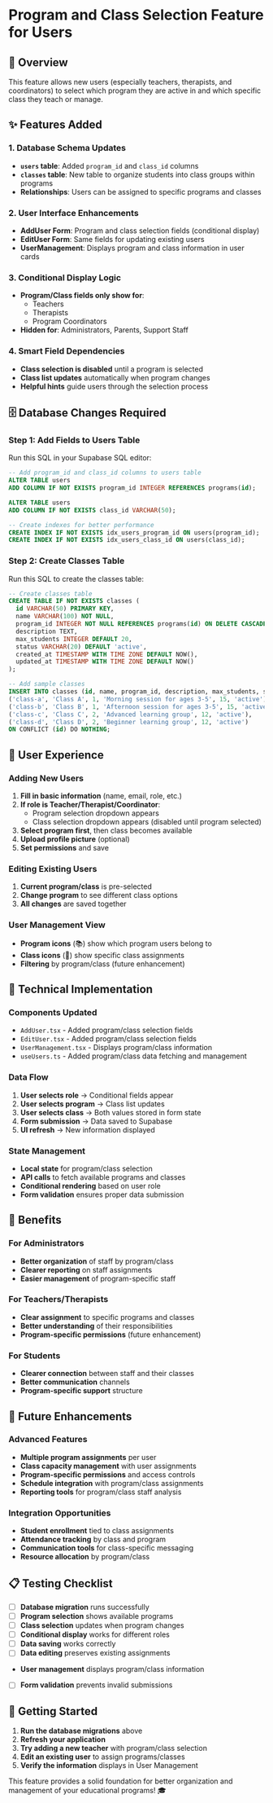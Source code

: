 # Program and Class Selection Feature for Users

## 🎯 **Overview**

This feature allows new users (especially teachers, therapists, and coordinators) to select which program they are active in and which specific class they teach or manage.

## ✨ **Features Added**

### **1. Database Schema Updates**
- **`users` table**: Added `program_id` and `class_id` columns
- **`classes` table**: New table to organize students into class groups within programs
- **Relationships**: Users can be assigned to specific programs and classes

### **2. User Interface Enhancements**
- **AddUser Form**: Program and class selection fields (conditional display)
- **EditUser Form**: Same fields for updating existing users
- **UserManagement**: Displays program and class information in user cards

### **3. Conditional Display Logic**
- **Program/Class fields only show for**:
  - Teachers
  - Therapists  
  - Program Coordinators
- **Hidden for**: Administrators, Parents, Support Staff

### **4. Smart Field Dependencies**
- **Class selection is disabled** until a program is selected
- **Class list updates** automatically when program changes
- **Helpful hints** guide users through the selection process

## 🗄️ **Database Changes Required**

### **Step 1: Add Fields to Users Table**
Run this SQL in your Supabase SQL editor:

```sql
-- Add program_id and class_id columns to users table
ALTER TABLE users 
ADD COLUMN IF NOT EXISTS program_id INTEGER REFERENCES programs(id);

ALTER TABLE users 
ADD COLUMN IF NOT EXISTS class_id VARCHAR(50);

-- Create indexes for better performance
CREATE INDEX IF NOT EXISTS idx_users_program_id ON users(program_id);
CREATE INDEX IF NOT EXISTS idx_users_class_id ON users(class_id);
```

### **Step 2: Create Classes Table**
Run this SQL to create the classes table:

```sql
-- Create classes table
CREATE TABLE IF NOT EXISTS classes (
  id VARCHAR(50) PRIMARY KEY,
  name VARCHAR(100) NOT NULL,
  program_id INTEGER NOT NULL REFERENCES programs(id) ON DELETE CASCADE,
  description TEXT,
  max_students INTEGER DEFAULT 20,
  status VARCHAR(20) DEFAULT 'active',
  created_at TIMESTAMP WITH TIME ZONE DEFAULT NOW(),
  updated_at TIMESTAMP WITH TIME ZONE DEFAULT NOW()
);

-- Add sample classes
INSERT INTO classes (id, name, program_id, description, max_students, status) VALUES
('class-a', 'Class A', 1, 'Morning session for ages 3-5', 15, 'active'),
('class-b', 'Class B', 1, 'Afternoon session for ages 3-5', 15, 'active'),
('class-c', 'Class C', 2, 'Advanced learning group', 12, 'active'),
('class-d', 'Class D', 2, 'Beginner learning group', 12, 'active')
ON CONFLICT (id) DO NOTHING;
```

## 🎨 **User Experience**

### **Adding New Users**
1. **Fill in basic information** (name, email, role, etc.)
2. **If role is Teacher/Therapist/Coordinator**:
   - Program selection dropdown appears
   - Class selection dropdown appears (disabled until program selected)
3. **Select program first**, then class becomes available
4. **Upload profile picture** (optional)
5. **Set permissions** and save

### **Editing Existing Users**
1. **Current program/class** is pre-selected
2. **Change program** to see different class options
3. **All changes** are saved together

### **User Management View**
- **Program icons** (📚) show which program users belong to
- **Class icons** (👥) show specific class assignments
- **Filtering** by program/class (future enhancement)

## 🔧 **Technical Implementation**

### **Components Updated**
- `AddUser.tsx` - Added program/class selection fields
- `EditUser.tsx` - Added program/class selection fields  
- `UserManagement.tsx` - Displays program/class information
- `useUsers.ts` - Added program/class data fetching and management

### **Data Flow**
1. **User selects role** → Conditional fields appear
2. **User selects program** → Class list updates
3. **User selects class** → Both values stored in form state
4. **Form submission** → Data saved to Supabase
5. **UI refresh** → New information displayed

### **State Management**
- **Local state** for program/class selection
- **API calls** to fetch available programs and classes
- **Conditional rendering** based on user role
- **Form validation** ensures proper data submission

## 🚀 **Benefits**

### **For Administrators**
- **Better organization** of staff by program/class
- **Clearer reporting** on staff assignments
- **Easier management** of program-specific staff

### **For Teachers/Therapists**
- **Clear assignment** to specific programs and classes
- **Better understanding** of their responsibilities
- **Program-specific permissions** (future enhancement)

### **For Students**
- **Clearer connection** between staff and their classes
- **Better communication** channels
- **Program-specific support** structure

## 🔮 **Future Enhancements**

### **Advanced Features**
- **Multiple program assignments** per user
- **Class capacity management** with user assignments
- **Program-specific permissions** and access controls
- **Schedule integration** with program/class assignments
- **Reporting tools** for program/class staff analysis

### **Integration Opportunities**
- **Student enrollment** tied to class assignments
- **Attendance tracking** by class and program
- **Communication tools** for class-specific messaging
- **Resource allocation** by program/class

## 📋 **Testing Checklist**

- [ ] **Database migration** runs successfully
- [ ] **Program selection** shows available programs
- [ ] **Class selection** updates when program changes
- [ ] **Conditional display** works for different roles
- [ ] **Data saving** works correctly
- [ ] **Data editing** preserves existing assignments
- **User management** displays program/class information
- [ ] **Form validation** prevents invalid submissions

## 🎯 **Getting Started**

1. **Run the database migrations** above
2. **Refresh your application**
3. **Try adding a new teacher** with program/class selection
4. **Edit an existing user** to assign programs/classes
5. **Verify the information** displays in User Management

This feature provides a solid foundation for better organization and management of your educational programs! 🎓
